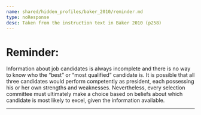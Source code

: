 ```yaml
---
name: shared/hidden_profiles/baker_2010/reminder.md
type: noResponse
desc: Taken from the instruction text in Baker 2010 (p258)
---
```


# Reminder:

Information about job candidates is always incomplete and there is no way to know who the “best” or “most qualified” candidate is. It is possible that all three candidates would perform competently as president, each possessing his or her own strengths and weaknesses. Nevertheless, every selection committee must ultimately make a choice based on beliefs about which candidate is most likely to excel, given the information available.

---
